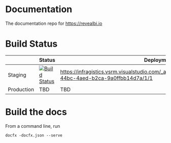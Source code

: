 # Documentation
 The documentation repo for https://revealbi.io

 # Build Status

|          | Status | Deployment |
| -------- | ------ | ---------- |
| Staging | [![Build Status](https://infragistics.visualstudio.com/BusinessTools/_apis/build/status/RevealBi.Documentation?branchName=master)](https://infragistics.visualstudio.com/BusinessTools/_build/latest?definitionId=56&branchName=master) | https://infragistics.vsrm.visualstudio.com/_apis/public/Release/badge/14a7928c-44bc-4aed-b2ca-9a0ffbb14d7a/1/1 |
| Production | TBD | TBD |

 # Build the docs
 From a command line, run

 `docfx -docfx.json --serve`

 
